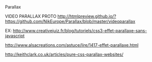 

Parallax


VIDEO PARALLAX PROTO   http://htmlpreview.github.io/?https://github.com/NikEurope/Parallax/blob/master/videoparallax





EX:
http://www.creativejuiz.fr/blog/tutoriels/css3-effet-parallaxe-sans-javascript

http://www.alsacreations.com/astuce/lire/1417-effet-parallaxe.html

http://keithclark.co.uk/articles/pure-css-parallax-websites/





